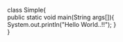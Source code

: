
class Simple{  
    public static void main(String args[]){   
     System.out.println("Hello World..!!");
    }  
}  

